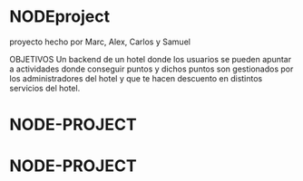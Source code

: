 # NODEproject

proyecto hecho por Marc, Alex, Carlos y Samuel

OBJETIVOS
Un backend de un hotel donde los usuarios se pueden apuntar a actividades donde conseguir puntos y dichos puntos son gestionados por los administradores del hotel y que te hacen descuento en distintos servicios del hotel.
# NODE-PROJECT
# NODE-PROJECT
